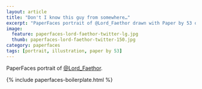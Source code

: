 ```yaml
---
layout: article
title: "Don't I know this guy from somewhere…"
excerpt: "PaperFaces portrait of @Lord_Faethor drawn with Paper by 53 on an iPad."
image: 
  feature: paperfaces-lord-faethor-twitter-lg.jpg
  thumb: paperfaces-lord-faethor-twitter-150.jpg
category: paperfaces
tags: [portrait, illustration, paper by 53]
---
```


PaperFaces portrait of [@Lord_Faethor](http://twitter.com/Lord_Faethor).

{% include paperfaces-boilerplate.html %}